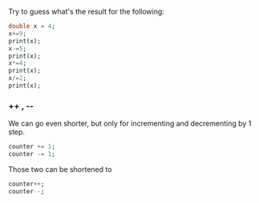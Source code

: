 
Try to guess what's the result for the following:

```dart
double x = 4;
x+=9;
print(x);
x-=5;
print(x);
x*=4;
print(x);
x/=2;
print(x);
```





### ++ , --  

We can go even shorter, but only for incrementing and decrementing by 1 step. 

```dart
counter += 1;
counter -= 1;
```

Those two can be shortened to 

```dart
counter++;
counter--;
```









